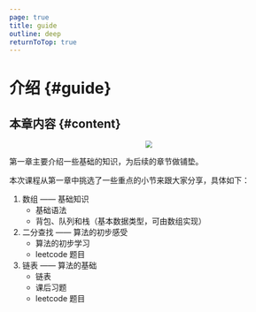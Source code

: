 ```yaml
---
page: true
title: guide
outline: deep
returnToTop: true
---
```


# 介绍 {#guide}

## 本章内容 {#content}

<div align='center'>
  <img src="/assets/chapter-01/index/catalog.png" style="zoom:80%;" />
</div>

第一章主要介绍一些基础的知识，为后续的章节做铺垫。

本次课程从第一章中挑选了一些重点的小节来跟大家分享，具体如下：

1. 数组 —— 基础知识
   - 基础语法
   - 背包、队列和栈（基本数据类型，可由数组实现）
2. 二分查找 —— 算法的初步感受
   - 算法的初步学习
   - leetcode 题目
3. 链表 —— 算法的基础
   - 链表
   - 课后习题
   - leetcode 题目
